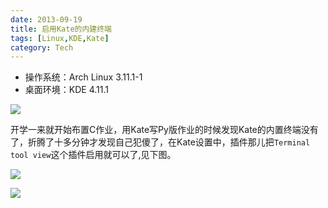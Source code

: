 ```yaml
---
date: 2013-09-19
title: 启用Kate的内建终端
tags: [Linux,KDE,Kate]
category: Tech
---
```


- 操作系统：Arch Linux 3.11.1-1
- 桌面环境：KDE 4.11.1

![][kate-no-terminal]

开学一来就开始布置C作业，用Kate写Py版作业的时候发现Kate的内置终端没有了，折腾了十多分钟才发现自己犯傻了，在Kate设置中，插件那儿把`Terminal tool view`这个插件启用就可以了,见下图。

![][kate-configure]

![][kate-terminal]

[kate-no-terminal]: ../../static/image/kate-with-out-terminal.jpg
[kate-configure]: ../../static/image/kate-configure-terminal.jpg
[kate-terminal]: ../../static/image/kate-with-terminal.jpg